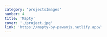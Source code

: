 ```yaml
---
category: 'projectsImages'
number: 4
title: 'Mapty'
cover: './project.jpg'
link: 'https://mapty-by-pawanjs.netlify.app/'
---
```

